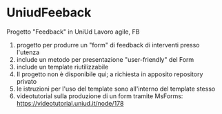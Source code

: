 # UniudFeeback

Progetto "Feedback" in UniUd
Lavoro agile, FB

1) progetto per produrre un "form" di feedback di interventi presso l'utenza
2) include un metodo per presentazione "user-friendly" del Form
3) include un template riutilizzabile
4) Il progetto non è disponibile qui; a richiesta in apposito repository privato
5) le istruzioni per l'uso del template sono all'interno del template stesso
6) videotutorial sulla produzione di un form tramite MsForms: https://videotutorial.uniud.it/node/178
